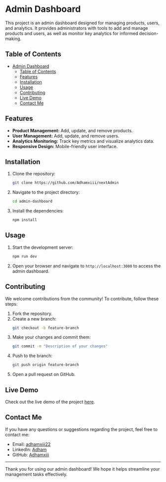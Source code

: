 # Admin Dashboard

This project is an admin dashboard designed for managing products, users, and analytics. It provides administrators with tools to add and manage products and users, as well as monitor key analytics for informed decision-making.

## Table of Contents

- [Admin Dashboard](#admin-dashboard)
  - [Table of Contents](#table-of-contents)
  - [Features](#features)
  - [Installation](#installation)
  - [Usage](#usage)
  - [Contributing](#contributing)
  - [Live Demo](#live-demo)
  - [Contact Me](#contact-me)

## Features

- **Product Management:** Add, update, and remove products.
- **User Management:** Add, update, and remove users.
- **Analytics Monitoring:** Track key metrics and visualize analytics data.
- **Responsive Design:** Mobile-friendly user interface.

## Installation

1. Clone the repository:
   ```bash
   git clone https://github.com/Adhamxiii/nextAdmin
   ```
2. Navigate to the project directory:
   ```bash
   cd admin-dashboard
   ```
3. Install the dependencies:
   ```bash
   npm install
   ```

## Usage

1. Start the development server:
   ```bash
   npm run dev
   ```
2. Open your browser and navigate to `http://localhost:3000` to access the admin dashboard.

## Contributing

We welcome contributions from the community! To contribute, follow these steps:

1. Fork the repository.
2. Create a new branch:
   ```bash
   git checkout -b feature-branch
   ```
3. Make your changes and commit them:
   ```bash
   git commit -m "Description of your changes"
   ```
4. Push to the branch:
   ```bash
   git push origin feature-branch
   ```
5. Open a pull request on GitHub.

## Live Demo

Check out the live demo of the project [here](https://next-admin-blond.vercel.app/).

## Contact Me

If you have any questions or suggestions regarding the project, feel free to contact me:

- Email: [adhamxiii22](mailto:adhamxiii22@gmail.com)
- LinkedIn: [Adham](https://www.linkedin.com/in/adhamnasser/)
- GitHub: [Adhamxiii](https://github.com/Adhamxiii)

---

Thank you for using our admin dashboard! We hope it helps streamline your management tasks effectively.
